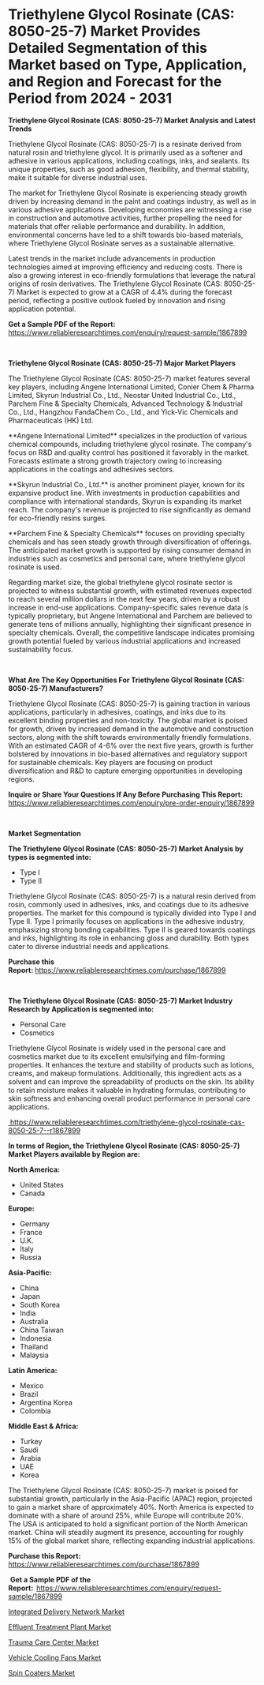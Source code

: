 <p><h1>Triethylene Glycol Rosinate (CAS: 8050-25-7) Market Provides Detailed Segmentation of this Market based on Type, Application, and Region and Forecast for the Period from 2024 - 2031</h1></p><p><strong>Triethylene Glycol Rosinate (CAS: 8050-25-7) Market Analysis and Latest Trends</strong></p>
<p><p>Triethylene Glycol Rosinate (CAS: 8050-25-7) is a resinate derived from natural rosin and triethylene glycol. It is primarily used as a softener and adhesive in various applications, including coatings, inks, and sealants. Its unique properties, such as good adhesion, flexibility, and thermal stability, make it suitable for diverse industrial uses.</p><p>The market for Triethylene Glycol Rosinate is experiencing steady growth driven by increasing demand in the paint and coatings industry, as well as in various adhesive applications. Developing economies are witnessing a rise in construction and automotive activities, further propelling the need for materials that offer reliable performance and durability. In addition, environmental concerns have led to a shift towards bio-based materials, where Triethylene Glycol Rosinate serves as a sustainable alternative.</p><p>Latest trends in the market include advancements in production technologies aimed at improving efficiency and reducing costs. There is also a growing interest in eco-friendly formulations that leverage the natural origins of rosin derivatives. The Triethylene Glycol Rosinate (CAS: 8050-25-7) Market is expected to grow at a CAGR of 4.4% during the forecast period, reflecting a positive outlook fueled by innovation and rising application potential.</p></p>
<p><strong>Get a Sample PDF of the Report:&nbsp;</strong> <a href="https://www.reliableresearchtimes.com/enquiry/request-sample/1867899?utm_campaign=1629&utm_medium=2&utm_source=Github&utm_content=ia&utm_term=21102024&utm_id=triethylene-glycol-rosinate-cas-8050-25-7">https://www.reliableresearchtimes.com/enquiry/request-sample/1867899</a></p>
<p>&nbsp;</p>
<p><strong>Triethylene Glycol Rosinate (CAS: 8050-25-7) Major Market Players</strong></p>
<p><p>The Triethylene Glycol Rosinate (CAS: 8050-25-7) market features several key players, including Angene International Limited, Conier Chem & Pharma Limited, Skyrun Industrial Co., Ltd., Neostar United Industrial Co., Ltd., Parchem Fine & Specialty Chemicals, Advanced Technology & Industrial Co., Ltd., Hangzhou FandaChem Co., Ltd., and Yick-Vic Chemicals and Pharmaceuticals (HK) Ltd. </p><p>**Angene International Limited** specializes in the production of various chemical compounds, including triethylene glycol rosinate. The company's focus on R&D and quality control has positioned it favorably in the market. Forecasts estimate a strong growth trajectory owing to increasing applications in the coatings and adhesives sectors.</p><p>**Skyrun Industrial Co., Ltd.** is another prominent player, known for its expansive product line. With investments in production capabilities and compliance with international standards, Skyrun is expanding its market reach. The company's revenue is projected to rise significantly as demand for eco-friendly resins surges.</p><p>**Parchem Fine & Specialty Chemicals** focuses on providing specialty chemicals and has seen steady growth through diversification of offerings. The anticipated market growth is supported by rising consumer demand in industries such as cosmetics and personal care, where triethylene glycol rosinate is used.</p><p>Regarding market size, the global triethylene glycol rosinate sector is projected to witness substantial growth, with estimated revenues expected to reach several million dollars in the next few years, driven by a robust increase in end-use applications. Company-specific sales revenue data is typically proprietary, but Angene International and Parchem are believed to generate tens of millions annually, highlighting their significant presence in specialty chemicals. Overall, the competitive landscape indicates promising growth potential fueled by various industrial applications and increased sustainability focus.</p></p>
<p>&nbsp;</p>
<p><strong>What Are The Key Opportunities For Triethylene Glycol Rosinate (CAS: 8050-25-7) Manufacturers?</strong></p>
<p><p>Triethylene Glycol Rosinate (CAS: 8050-25-7) is gaining traction in various applications, particularly in adhesives, coatings, and inks due to its excellent binding properties and non-toxicity. The global market is poised for growth, driven by increased demand in the automotive and construction sectors, along with the shift towards environmentally friendly formulations. With an estimated CAGR of 4-6% over the next five years, growth is further bolstered by innovations in bio-based alternatives and regulatory support for sustainable chemicals. Key players are focusing on product diversification and R&D to capture emerging opportunities in developing regions.</p></p>
<p><strong>Inquire or Share Your Questions If Any Before Purchasing This Report:</strong> <a href="https://www.reliableresearchtimes.com/enquiry/pre-order-enquiry/1867899?utm_campaign=1629&utm_medium=2&utm_source=Github&utm_content=ia&utm_term=21102024&utm_id=triethylene-glycol-rosinate-cas-8050-25-7">https://www.reliableresearchtimes.com/enquiry/pre-order-enquiry/1867899</a></p>
<p>&nbsp;</p>
<p><strong>Market Segmentation</strong></p>
<p><strong>The Triethylene Glycol Rosinate (CAS: 8050-25-7) Market Analysis by types is segmented into:</strong></p>
<p><ul><li>Type I</li><li>Type II</li></ul></p>
<p><p>Triethylene Glycol Rosinate (CAS: 8050-25-7) is a natural resin derived from rosin, commonly used in adhesives, inks, and coatings due to its adhesive properties. The market for this compound is typically divided into Type I and Type II. Type I primarily focuses on applications in the adhesive industry, emphasizing strong bonding capabilities. Type II is geared towards coatings and inks, highlighting its role in enhancing gloss and durability. Both types cater to diverse industrial needs and applications.</p></p>
<p><strong>Purchase this Report:&nbsp;</strong><a href="https://www.reliableresearchtimes.com/purchase/1867899?utm_campaign=1629&utm_medium=2&utm_source=Github&utm_content=ia&utm_term=21102024&utm_id=triethylene-glycol-rosinate-cas-8050-25-7">https://www.reliableresearchtimes.com/purchase/1867899</a></p>
<p>&nbsp;</p>
<p><strong>The Triethylene Glycol Rosinate (CAS: 8050-25-7) Market Industry Research by Application is segmented into:</strong></p>
<p><ul><li>Personal Care</li><li>Cosmetics</li></ul></p>
<p><p>Triethylene Glycol Rosinate is widely used in the personal care and cosmetics market due to its excellent emulsifying and film-forming properties. It enhances the texture and stability of products such as lotions, creams, and makeup formulations. Additionally, this ingredient acts as a solvent and can improve the spreadability of products on the skin. Its ability to retain moisture makes it valuable in hydrating formulas, contributing to skin softness and enhancing overall product performance in personal care applications.</p></p>
<p><a href="https://www.reliableresearchtimes.com/triethylene-glycol-rosinate-cas-8050-25-7--r1867899?utm_campaign=1629&utm_medium=2&utm_source=Github&utm_content=ia&utm_term=21102024&utm_id=triethylene-glycol-rosinate-cas-8050-25-7">&nbsp;https://www.reliableresearchtimes.com/triethylene-glycol-rosinate-cas-8050-25-7--r1867899</a></p>
<p><strong>In terms of Region, the Triethylene Glycol Rosinate (CAS: 8050-25-7) Market Players available by Region are:</strong></p>
<p>
    <p> <strong> North America: </strong>
        <ul>
            <li>United States</li>
            <li>Canada</li>
        </ul>
        </p> 
    <p> <strong> Europe: </strong>
        <ul>
            <li>Germany</li>
            <li>France</li>
            <li>U.K.</li>
            <li>Italy</li>
            <li>Russia</li>
        </ul>
        </p> 
    <p> <strong> Asia-Pacific: </strong>
        <ul>
            <li>China</li>
            <li>Japan</li>
            <li>South Korea</li>
            <li>India</li>
            <li>Australia</li>
            <li>China Taiwan</li>
            <li>Indonesia</li>
            <li>Thailand</li>
            <li>Malaysia</li>
        </ul>
        </p> 
    <p> <strong> Latin America: </strong>
        <ul>
            <li>Mexico</li>
            <li>Brazil</li>
            <li>Argentina Korea</li>
            <li>Colombia</li>
        </ul>
        </p> 
    <p> <strong> Middle East & Africa: </strong>
        <ul>
            <li>Turkey</li>
            <li>Saudi</li>
            <li>Arabia</li>
            <li>UAE</li>
            <li>Korea</li>
        </ul>
    </p>
    </p>
<p><p>The Triethylene Glycol Rosinate (CAS: 8050-25-7) market is poised for substantial growth, particularly in the Asia-Pacific (APAC) region, projected to gain a market share of approximately 40%. North America is expected to dominate with a share of around 25%, while Europe will contribute 20%. The USA is anticipated to hold a significant portion of the North American market. China will steadily augment its presence, accounting for roughly 15% of the global market share, reflecting expanding industrial applications.</p></p>
<p><strong>Purchase this Report: </strong><a href="https://www.reliableresearchtimes.com/purchase/1867899?utm_campaign=1629&utm_medium=2&utm_source=Github&utm_content=ia&utm_term=21102024&utm_id=triethylene-glycol-rosinate-cas-8050-25-7">https://www.reliableresearchtimes.com/purchase/1867899</a></p>
<p>&nbsp;<strong>Get a Sample PDF of the Report:&nbsp;&nbsp;</strong><a href="https://www.reliableresearchtimes.com/enquiry/request-sample/1867899?utm_campaign=1629&utm_medium=2&utm_source=Github&utm_content=ia&utm_term=21102024&utm_id=triethylene-glycol-rosinate-cas-8050-25-7">https://www.reliableresearchtimes.com/enquiry/request-sample/1867899</a></p>
<p><strong></strong></p>
<p><p><a href="https://www.linkedin.com/pulse/integrated-delivery-network-market-size-share-growth-analysis-yp4wf?utm_campaign=1629&utm_medium=2&utm_source=Github&utm_content=ia&utm_term=21102024&utm_id=triethylene-glycol-rosinate-cas-8050-25-7">Integrated Delivery Network Market</a></p><p><a href="https://www.linkedin.com/pulse/effluent-treatment-plant-market-trends-strategic-insights-dvycf?utm_campaign=1629&utm_medium=2&utm_source=Github&utm_content=ia&utm_term=21102024&utm_id=triethylene-glycol-rosinate-cas-8050-25-7">Effluent Treatment Plant Market</a></p><p><a href="https://www.linkedin.com/pulse/future-ready-strategic-insights-global-trauma-care-center-eavvf?utm_campaign=1629&utm_medium=2&utm_source=Github&utm_content=ia&utm_term=21102024&utm_id=triethylene-glycol-rosinate-cas-8050-25-7">Trauma Care Center Market</a></p><p><a href="https://issuu.com/reportprime-2/docs/vehicle-cooling-fans-market-size-20_f2f108ab15eb2a?utm_campaign=1629&utm_medium=2&utm_source=Github&utm_content=ia&utm_term=21102024&utm_id=triethylene-glycol-rosinate-cas-8050-25-7">Vehicle Cooling Fans Market</a></p><p><a href="https://issuu.com/reportprime-2/docs/spin-coaters-market-size-2030.pptx_1639c7805d9169?utm_campaign=1629&utm_medium=2&utm_source=Github&utm_content=ia&utm_term=21102024&utm_id=triethylene-glycol-rosinate-cas-8050-25-7">Spin Coaters Market</a></p></p>